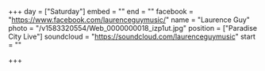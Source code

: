 +++
day = ["Saturday"]
embed = ""
end = ""
facebook = "https://www.facebook.com/laurenceguymusic/"
name = "Laurence Guy"
photo = "/v1583320554/Web_0000000018_izp1ut.jpg"
position = ["Paradise City Live"]
soundcloud = "https://soundcloud.com/laurenceguymusic"
start = ""

+++
